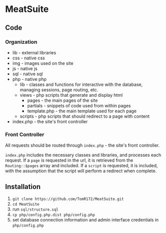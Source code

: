 # MeatSuite

## Code
### Organization
* lib - external libraries
* css - native css
* img - images used on the site
* js - native js
* sql - native sql
* php - native php
    * lib - classes and functions for interactive with the database, managing sessions, page routing, etc.
    * views - php scripts that generate and display html
        * pages - the main pages of the site
        * partials - snippets of code used from within pages
        * template.php - the main template used for each page
    * scripts - php scripts that should redirect to a page with content
* index.php - the site's front controller

### Front Controller
All requests should be routed through ``index.php`` - the site's front controller.

``index.php`` includes the necessary classes and libraries, and processes each request.  If a ``page`` is requested in the url, it is retrieved from the ``Routing::$pages`` array and included.  If a ``script`` is requested, it is included, with the assumption that the script will perform a redirect when complete.

## Installation
1. ``git clone https://github.com/TomR172/MeatSuite.git``
2. ``cd MeatSuite``
3. run ``sql/structure.sql``
4. ``cp php/config.php.dist php/config.php`` 
5. set database connection information and admin interface credentials in ``php/config.php``